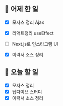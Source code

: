 ## 🐣 어제 한 일

- [x] 모자스 정리 Ajax
- [x] 리액트정리 useEffect
- [ ] Next.js로 인스타그램 UI
- [x] 이력서 소스 정리


## 🐤 오늘 할 일

- [x] 모자스 정리
- [x] 딥다이브 스터디
- [x] 이력서 소스 정리